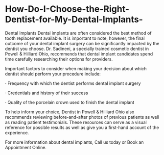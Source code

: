 # How-Do-I-Choose-the-Right-Dentist-for-My-Dental-Implants-


Dental Implants
Dental implants are often considered the best method of tooth replacement available. It is important to note, however, the final outcome of your dental implant surgery can be significantly impacted by the dentist you choose. Dr. Sadineni, a specially trained cosmetic dentist in Powell & Hilliard Ohio, recommends that dental implant candidates spend time carefully researching their options for providers.

Important factors to consider when making your decision about which dentist should perform your procedure include:

· Frequency with which the dentist performs dental implant surgery

· Credentials and history of their success

· Quality of the porcelain crown used to finish the dental implant

To help inform your choice, Dentist in Powell & Hilliard Ohio also recommends reviewing before-and-after photos of previous patients as well as reading patient testimonials. These resources can serve as a visual reference for possible results as well as give you a first-hand account of the experience.

For more information about dental implants, Call us today or Book an Appointment Online.

